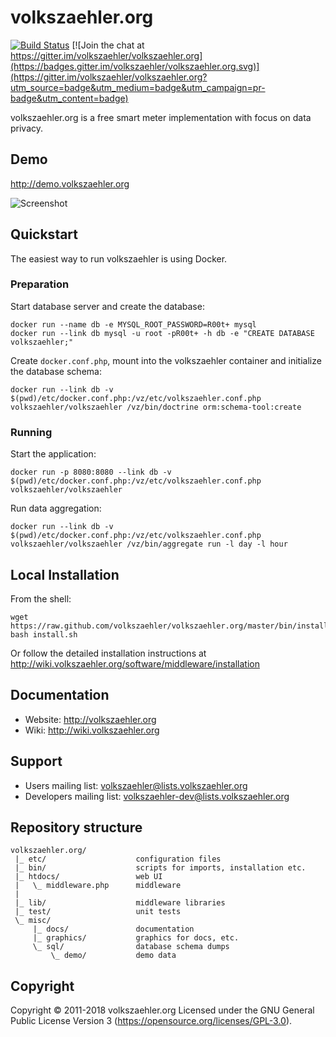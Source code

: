 # volkszaehler.org

[![Build Status](https://travis-ci.org/volkszaehler/volkszaehler.org.svg?branch=master)](https://travis-ci.org/volkszaehler/volkszaehler.org)
[![Join the chat at https://gitter.im/volkszaehler/volkszaehler.org](https://badges.gitter.im/volkszaehler/volkszaehler.org.svg)](https://gitter.im/volkszaehler/volkszaehler.org?utm_source=badge&utm_medium=badge&utm_campaign=pr-badge&utm_content=badge)

volkszaehler.org is a free smart meter implementation with focus on data privacy.


## Demo

http://demo.volkszaehler.org

![Screenshot](misc/docs/screenshot.png?raw=true)


## Quickstart

The easiest way to run volkszaehler is using Docker.

### Preparation

Start database server and create the database:

    docker run --name db -e MYSQL_ROOT_PASSWORD=R00t+ mysql
    docker run --link db mysql -u root -pR00t+ -h db -e "CREATE DATABASE volkszaehler;"

Create `docker.conf.php`, mount into the volkszaehler container and initialize the database schema:

    docker run --link db -v $(pwd)/etc/docker.conf.php:/vz/etc/volkszaehler.conf.php volkszaehler/volkszaehler /vz/bin/doctrine orm:schema-tool:create

### Running

Start the application:

    docker run -p 8080:8080 --link db -v $(pwd)/etc/docker.conf.php:/vz/etc/volkszaehler.conf.php volkszaehler/volkszaehler

Run data aggregation:

    docker run --link db -v $(pwd)/etc/docker.conf.php:/vz/etc/volkszaehler.conf.php volkszaehler/volkszaehler /vz/bin/aggregate run -l day -l hour

## Local Installation

From the shell:

    wget https://raw.github.com/volkszaehler/volkszaehler.org/master/bin/install.sh
    bash install.sh

Or follow the detailed installation instructions at http://wiki.volkszaehler.org/software/middleware/installation


## Documentation

* Website: http://volkszaehler.org
* Wiki: http://wiki.volkszaehler.org


## Support

* Users mailing list: volkszaehler@lists.volkszaehler.org
* Developers mailing list: volkszaehler-dev@lists.volkszaehler.org


## Repository structure

    volkszaehler.org/
     |_ etc/                    configuration files
     |_ bin/                    scripts for imports, installation etc.
     |_ htdocs/                 web UI
     |   \_ middleware.php      middleware
     |
     |_ lib/                    middleware libraries
     |_ test/                   unit tests
     \_ misc/
         |_ docs/               documentation
         |_ graphics/           graphics for docs, etc.
         \_ sql/                database schema dumps
             \_ demo/           demo data


## Copyright

Copyright © 2011-2018 volkszaehler.org
Licensed under the GNU General Public License Version 3 (https://opensource.org/licenses/GPL-3.0).

